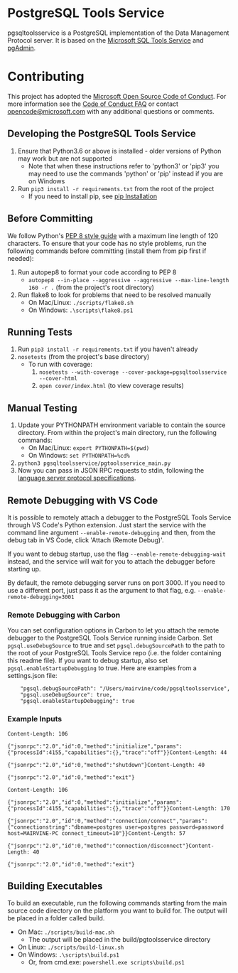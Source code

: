 # PostgreSQL Tools Service
pgsqltoolsservice is a PostgreSQL implementation of the Data Management Protocol server. It is based on the [Microsoft SQL Tools Service](https://github.com/Microsoft/sqltoolsservice) and [pgAdmin](https://www.pgadmin.org).

# Contributing

This project has adopted the [Microsoft Open Source Code of Conduct](https://opensource.microsoft.com/codeofconduct/). For more information see the [Code of Conduct FAQ](https://opensource.microsoft.com/codeofconduct/faq/) or contact [opencode@microsoft.com](mailto:opencode@microsoft.com) with any additional questions or comments.

## Developing the PostgreSQL Tools Service
1. Ensure that Python3.6 or above is installed - older versions of Python may work but are not supported
    - Note that when these instructions refer to 'python3' or 'pip3' you may need to use the commands 'python' or 'pip' instead if you are on Windows
2. Run `pip3 install -r requirements.txt` from the root of the project
    - If you need to install pip, see [pip Installation](https://pip.pypa.io/en/latest/installing/)

## Before Committing
We follow Python's [PEP 8 style guide](https://www.python.org/dev/peps/pep-0008) with a maximum line length of 120 characters. To ensure that your code has no style problems, run the following commands before committing (install them from pip first if needed):
1. Run autopep8 to format your code according to PEP 8
    - `autopep8 --in-place --aggressive --aggressive --max-line-length 160 -r .` (from the project's root directory)
2. Run flake8 to look for problems that need to be resolved manually
    - On Mac/Linux: `./scripts/flake8.sh`
    - On Windows: `.\scripts\flake8.ps1`

## Running Tests
1. Run `pip3 install -r requirements.txt` if you haven't already
2. `nosetests` (from the project's base directory)
    - To run with coverage:
        1. `nosetests --with-coverage --cover-package=pgsqltoolsservice --cover-html`
        2. `open cover/index.html` (to view coverage results)

## Manual Testing
1. Update your PYTHONPATH environment variable to contain the source directory. From within the project's main directory, run the following commands:
    - On Mac/Linux: `export PYTHONPATH=$(pwd)`
    - On Windows: `set PYTHONPATH=%cd%`
2. `python3 pgsqltoolsservice/pgtoolsservice_main.py`
3. Now you can pass in JSON RPC requests to stdin, following the [language server protocol specifications](https://github.com/Microsoft/language-server-protocol/blob/master/protocol.md).

## Remote Debugging with VS Code
It is possible to remotely attach a debugger to the PostgreSQL Tools Service through VS Code's Python extension. Just start the service with the command line argument `--enable-remote-debugging` and then, from the debug tab in VS Code, click 'Attach (Remote Debug)'.

If you want to debug startup, use the flag `--enable-remote-debugging-wait` instead, and the service will wait for you to attach the debugger before starting up.

By default, the remote debugging server runs on port 3000. If you need to use a different port, just pass it as the argument to that flag, e.g. `--enable-remote-debugging=3001`

### Remote Debugging with Carbon
You can set configuration options in Carbon to let you attach the remote debugger to the PostgreSQL Tools Service running inside Carbon. Set `pgsql.useDebugSource` to true and set `pgsql.debugSourcePath` to the path to the root of your PostgreSQL Tools Service repo (i.e. the folder containing this readme file). If you want to debug startup, also set `pgsql.enableStartupDebugging` to true. Here are examples from a settings.json file:

```
    "pgsql.debugSourcePath": "/Users/mairvine/code/pgsqltoolsservice",
    "pgsql.useDebugSource": true,
    "pgsql.enableStartupDebugging": true
```

### Example Inputs
```
Content-Length: 106

{"jsonrpc":"2.0","id":0,"method":"initialize","params":{"processId":4155,"capabilities":{},"trace":"off"}}Content-Length: 44

{"jsonrpc":"2.0","id":0,"method":"shutdown"}Content-Length: 40

{"jsonrpc":"2.0","id":0,"method":"exit"}
```

```
Content-Length: 106

{"jsonrpc":"2.0","id":0,"method":"initialize","params":{"processId":4155,"capabilities":{},"trace":"off"}}Content-Length: 170

{"jsonrpc":"2.0","id":0,"method":"connection/connect","params":{"connectionstring":"dbname=postgres user=postgres password=password host=MAIRVINE-PC connect_timeout=10"}}Content-Length: 57

{"jsonrpc":"2.0","id":0,"method":"connection/disconnect"}Content-Length: 40

{"jsonrpc":"2.0","id":0,"method":"exit"}
```

## Building Executables
To build an executable, run the following commands starting from the main source code directory on the platform you want to build for. The output will be placed in a folder called build.
- On Mac: `./scripts/build-mac.sh`
    - The output will be placed in the build/pgtoolsservice directory
- On Linux: `./scripts/build-linux.sh`
- On Windows: `.\scripts\build.ps1`
    - Or, from cmd.exe: `powershell.exe scripts\build.ps1`
